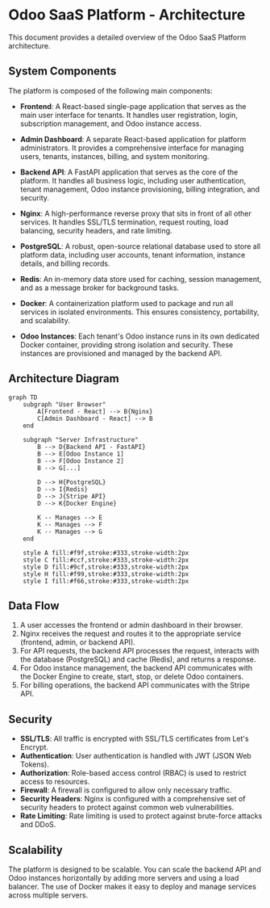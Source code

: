 # Odoo SaaS Platform - Architecture

This document provides a detailed overview of the Odoo SaaS Platform architecture.

## System Components

The platform is composed of the following main components:

*   **Frontend**: A React-based single-page application that serves as the main user interface for tenants. It handles user registration, login, subscription management, and Odoo instance access.

*   **Admin Dashboard**: A separate React-based application for platform administrators. It provides a comprehensive interface for managing users, tenants, instances, billing, and system monitoring.

*   **Backend API**: A FastAPI application that serves as the core of the platform. It handles all business logic, including user authentication, tenant management, Odoo instance provisioning, billing integration, and security.

*   **Nginx**: A high-performance reverse proxy that sits in front of all other services. It handles SSL/TLS termination, request routing, load balancing, security headers, and rate limiting.

*   **PostgreSQL**: A robust, open-source relational database used to store all platform data, including user accounts, tenant information, instance details, and billing records.

*   **Redis**: An in-memory data store used for caching, session management, and as a message broker for background tasks.

*   **Docker**: A containerization platform used to package and run all services in isolated environments. This ensures consistency, portability, and scalability.

*   **Odoo Instances**: Each tenant's Odoo instance runs in its own dedicated Docker container, providing strong isolation and security. These instances are provisioned and managed by the backend API.

## Architecture Diagram

```mermaid
graph TD
    subgraph "User Browser"
        A[Frontend - React] --> B{Nginx}
        C[Admin Dashboard - React] --> B
    end

    subgraph "Server Infrastructure"
        B --> D{Backend API - FastAPI}
        B --> E[Odoo Instance 1]
        B --> F[Odoo Instance 2]
        B --> G[...]

        D --> H{PostgreSQL}
        D --> I{Redis}
        D --> J{Stripe API}
        D --> K{Docker Engine}

        K -- Manages --> E
        K -- Manages --> F
        K -- Manages --> G
    end

    style A fill:#f9f,stroke:#333,stroke-width:2px
    style C fill:#ccf,stroke:#333,stroke-width:2px
    style D fill:#9cf,stroke:#333,stroke-width:2px
    style H fill:#f99,stroke:#333,stroke-width:2px
    style I fill:#f66,stroke:#333,stroke-width:2px
```

## Data Flow

1.  A user accesses the frontend or admin dashboard in their browser.
2.  Nginx receives the request and routes it to the appropriate service (frontend, admin, or backend API).
3.  For API requests, the backend API processes the request, interacts with the database (PostgreSQL) and cache (Redis), and returns a response.
4.  For Odoo instance management, the backend API communicates with the Docker Engine to create, start, stop, or delete Odoo containers.
5.  For billing operations, the backend API communicates with the Stripe API.

## Security

*   **SSL/TLS**: All traffic is encrypted with SSL/TLS certificates from Let's Encrypt.
*   **Authentication**: User authentication is handled with JWT (JSON Web Tokens).
*   **Authorization**: Role-based access control (RBAC) is used to restrict access to resources.
*   **Firewall**: A firewall is configured to allow only necessary traffic.
*   **Security Headers**: Nginx is configured with a comprehensive set of security headers to protect against common web vulnerabilities.
*   **Rate Limiting**: Rate limiting is used to protect against brute-force attacks and DDoS.

## Scalability

The platform is designed to be scalable. You can scale the backend API and Odoo instances horizontally by adding more servers and using a load balancer. The use of Docker makes it easy to deploy and manage services across multiple servers.


